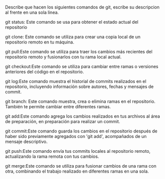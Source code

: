 Describe que hacen los siguientes comandos de git, escribe su descripcion al frente en una sola linea.

git status: Este comando se usa para obtener el estado actual del repositorio

git clone: Este comando se utiliza para crear una copia local de un repositorio remoto en tu máquina.

git pull:Este comando se utiliza para traer los cambios más recientes del repositorio remoto y fusionarlos con tu rama local actual.

git checkout:Este comando se utiliza para cambiar entre ramas o versiones anteriores del código en el repositorio.

git log:Este comando muestra el historial de commits realizados en el repositorio, incluyendo información sobre autores, fechas y mensajes de commit.

git branch: Este comando muestra, crea o elimina ramas en el repositorio. También te permite cambiar entre diferentes ramas.

git add:Este comando agrega los cambios realizados en tus archivos al área de preparación, en preparación para realizar un commit.

git commit:Este comando guarda los cambios en el repositorio después de haber sido previamente agregados con 'git add', acompañados de un mensaje descriptivo.

git push:Este comando envía tus commits locales al repositorio remoto, actualizando la rama remota con tus cambios.

git merge:Este comando se utiliza para fusionar cambios de una rama con otra, combinando el trabajo realizado en diferentes ramas en una sola.

